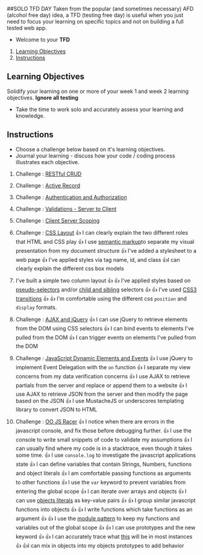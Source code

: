 ##SOLO TFD DAY
Taken from the popular (and sometimes necessary) AFD (alcohol free day) idea, a TFD (testing free day) is useful when you just need to focus your learning on specific topics and not on building a full tested web app.

* Welcome to your **TFD**

1. [Learning Objectives](#learning-objectives)
1. [Instructions](#instructions)



## Learning Objectives
Solidify your learning on one or more of your week 1 and week 2 learning objectives.  **Ignore all testing**
* Take the time to work solo and accurately assess your learning and knowledge. 

## Instructions
* Choose a challenge below based on it's learning objectives. 
* Journal your learning - discuss how your code / coding process illustrates each objective.

1. Challenge : [RESTful CRUD](http://socrates.devbootcamp.com/challenges/395)

1. Challenge : [Active Record](http://socrates.devbootcamp.com/challenges/390)
1. Challenge : [Authentication and Authorization](http://socrates.devbootcamp.com/challenges/391)
1. Challenge : [Validations - Server to Client](http://socrates.devbootcamp.com/challenges/398)
1. Challenge : [Client Server Scoping](http://socrates.devbootcamp.com/challenges/399)
1. Challenge : [CSS Layout](http://socrates.devbootcamp.com/challenges/392)
  :+1: I can clearly explain the two different roles that HTML and CSS play
  :+1: I use [semantic markup](http://www.webstyleguide.com/wsg3/5-site-structure/2-semantic-markup.html)to separate my visual presentation from my document structure
  :+1: I've added a stylesheet to a web page
  :+1: I've applied styles via tag name, id, and class
  :+1:I can clearly explain the different css box models
  1. I've built a simple two column layout
  :+1: :+1: I've applied styles based on
  [pseudo-selectors](http://css-tricks.com/pseudo-class-selectors/) and/or
  [child and sibling](http://css-tricks.com/child-and-sibling-selectors/)
   selectors
  :+1: :+1:  I've used [CSS3 transitions](http://net.tutsplus.com/tutorials/html-css-techniques/css-fundametals-css-3-transitions/)
  :+1: :+1: I'm comfortable using the different css `position` and `display` formats.
1. Challenge : [AJAX and jQuery](http://socrates.devbootcamp.com/challenges/400)
  :+1: I can use jQuery to retrieve elements from the DOM using CSS selectors
  :+1: I can bind events to elements I've pulled from the DOM
  :+1: I can trigger events on elements I've pulled from the DOM
1. Challenge : [JavaScript Dynamic Elements and Events](http://socrates.devbootcamp.com/challenges/395)
  :+1: I use jQuery to implement Event Delegation with the `on` function
  :+1: I separate my view concerns from my data verification concerns
  :+1: I use AJAX to retrieve partials from the server and replace or append
   them to a website
  :+1: I use AJAX to retrieve JSON from the server and then modify the page based on
   the JSON
  :+1: I use MustacheJS or underscores templating library to convert JSON to HTML
1. Challenge : [OO JS Racer](http://socrates.devbootcamp.com/challenges/297)
  :+1: I notice when there are errors in the javascript console, and fix those
   before debugging further.
  :+1: I use the console to write small snippets of code to validate my assumptions
  :+1: I can usually find where my code is in a stacktrace, even though it takes
   some time.
  :+1: I use `console.log` to investigate the javascript applications state
  :+1: I can define variables that contain Strings, Numbers, functions and object
   literals
  :+1: I am comfortable passing functions as arguments to other functions
  :+1: I use the `var` keyword to prevent variables from entering the global scope
  :+1: I can iterate over arrays and objects
  :+1: I can use [objects literals](http://teamtreehouse.com/library/websites/javascript-foundations/objects/basic-objects) as key-value pairs
  :+1: :+1: I group similar javascript functions into objects
  :+1: :+1: I write functions which take functions as an argument
  :+1: :+1: I use the [module pattern](http://www.adequatelygood.com/JavaScript-Module-Pattern-In-Depth.html) to keep my functions and variables out of the global scope
  :+1: :+1: I can use prototypes and the new keyword
  :+1: :+1: I can accurately trace what [this](http://trephine.org/t/index.php?title=Understanding_JavaScript%27s_this_keyword) will be in most instances
  :+1: :+1:I can mix in objects into my objects prototypes to add behavior







